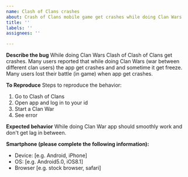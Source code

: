 ```yaml
---
name: Clash of Clans crashes
about: Crash of Clans mobile game get crashes while doing Clan Wars
title: ''
labels: ''
assignees: ''

---
```


**Describe the bug**
While doing Clan Wars Clash of Clash of Clans get crashes. Many users reported that while doing Clan Wars (war between different clan users) the app get crashes and and sometime it get freeze. Many users lost their battle (in game) when app get crashes.

**To Reproduce**
Steps to reproduce the behavior:
1. Go to Clash of Clans
2. Open app and log in to your id
3. Start a Clan War
4. See error

**Expected behavior**
While doing Clan War app should smoothly work and don't get lag in between.

**Smartphone (please complete the following information):**
 - Device: [e.g. Android, iPhone]
 - OS: [e.g. Android5.0, iOS8.1]
 - Browser [e.g. stock browser, safari]
